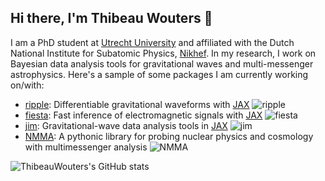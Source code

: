 ## Hi there, I'm Thibeau Wouters 👋

<!--
**ThibeauWouters/ThibeauWouters** is a ✨ _special_ ✨ repository because its `README.md` (this file) appears on your GitHub profile.

Here are some ideas to get you started:

- 🔭 I’m currently working on ...
- 🌱 I’m currently learning ...
- 👯 I’m looking to collaborate on ...
- 🤔 I’m looking for help with ...
- 💬 Ask me about ...
- 📫 How to reach me: ...
- 😄 Pronouns: ...
- ⚡ Fun fact: ...
-->

I am a PhD student at [Utrecht University](https://www.uu.nl/en) and affiliated with the Dutch National Institute for Subatomic Physics, [Nikhef](https://www.nikhef.nl/en/). In my research, I work on Bayesian data analysis tools for gravitational waves and multi-messenger astrophysics. Here's a sample of some packages I am currently working on/with:

- [ripple](https://github.com/tedwards2412/ripple/): Differentiable gravitational waveforms with [JAX](https://github.com/google/jax) ![ripple](https://img.shields.io/github/stars/tedwards2412/ripple?style=social)
- [fiesta](https://github.com/ThibeauWouters/fiesta/): Fast inference of electromagnetic signals with [JAX](https://github.com/google/jax) ![fiesta](https://img.shields.io/github/stars/ThibeauWouters/fiesta?style=social)
- [jim](https://github.com/kazewong/jim/): Gravitational-wave data analysis tools in [JAX](https://github.com/google/jax) ![jim](https://img.shields.io/github/stars/kazewong/jim?style=social)
- [NMMA](https://github.com/nuclear-multimessenger-astronomy/nmma/): A pythonic library for probing nuclear physics and cosmology with multimessenger analysis ![NMMA](https://img.shields.io/github/stars/nuclear-multimessenger-astronomy/nmma?style=social)


![ThibeauWouters's GitHub stats](https://github-readme-stats.vercel.app/api?username=ThibeauWouters&show_icons=true&theme=transparent)
